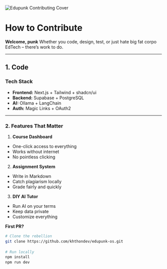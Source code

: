 <img src="assets/edupunk-os-contributing@2x.png" srcset="assets/edupunk-os-contributing@1x.png 1x, assets/edupunk-os-contributing@2x.png 2x" alt="Edupunk Contributing Cover">

# How to Contribute  
**Welcome, punk**
Whether you code, design, test, or just hate big fat corpo EdTech – there’s work to do.

---

## 1. **Code**  
### Tech Stack
- **Frontend:** Next.js + Tailwind + shadcn/ui
- **Backend:** Supabase + PostgreSQL
- **AI:** Ollama + LangChain
- **Auth:** Magic Links + OAuth2

---

### 2. **Features That Matter**
1. **Course Dashboard**
- One-click access to everything
- Works without internet
- No pointless clicking

2. **Assignment System**
- Write in Markdown
- Catch plagiarism locally
- Grade fairly and quickly

3. **DIY AI Tutor**
- Run AI on your terms
- Keep data private
- Customize everything

**First PR?**  
```bash
# Clone the rebellion  
git clone https://github.com/khthondev/edupunk-os.git

# Run locally  
npm install  
npm run dev
```